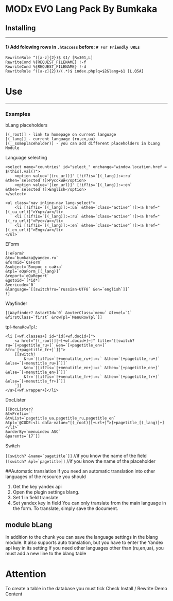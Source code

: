 # MODx EVO Lang Pack By Bumkaka

## Installing
- - -


#### 1)  Add folowing rows in `.htaccess` before: `# For Friendly URLs` 
	RewriteRule ^([a-z]{2})$ $1/ [R=301,L]
	RewriteCond %{REQUEST_FILENAME} !-f
	RewriteCond %{REQUEST_FILENAME} !-d
	RewriteRule ^([a-z]{2})/(.*)$ index.php?q=$2&lang=$1 [L,QSA]


# Use
- - -

### Examples

bLang placeholders
```
[(_root)] - link to homepage on current language
[(_lang)] - current language (ru,en,ua)
[(__someplaceholder)] - you can add different placeholders in bLang Module
```

Language selecting 
```
<select name="countries" id="select_" onchange="window.location.href = $(this).val()">
    <option value='[(ru_url)]' [!if?is=`[(_lang)]:=:ru` &then=`selected`!]>Русский</option>
    <option value='[(en_url)]' [!if?is=`[(_lang)]:=:en` &then=`selected`!]>English</option>
</select>
```

```
<ul class="nav inline-nav lang-select">
    <li [!if?is=`[(_lang)]:=:ua` &then=`class="active"`!]><a href="[(_ua_url)]">Укр</a></li>
    <li [!if?is=`[(_lang)]:=:ru` &then=`class="active"`!]><a href="[(_ru_url)]">Рус</a></li>
    <li [!if?is=`[(_lang)]:=:en` &then=`class="active"`!]><a href="[(_en_url)]">Eng</a></li>
</ul>
```


EForm
```
[!eForm? 
&to=`bumkaka@yandex.ru`
&formid=`QaForm` 
&subject=`Вопрос с сайта` 
&tpl=`eQaForm_[(_lang)]` 
&report=`eQaReport` 
&gotoid=`[*id*]` 
&vericode=`0` 
&language=`[[switch?ru=`russian-UTF8` &en=`english`]]`
!] 
```

Wayfinder
```
[[Wayfinder? &startId=`0` &outerClass=`menu` &level=`1` &firstClass=`first` &rowTpl=`MenuRowTpl`]]
```
tpl-`MenuRowTpl`:
```
<li [+wf.classes+] id="id[+wf.docid+]">
	<a href="[(_root)][~[+wf.docid+]~]" title="[[switch?ru=`[+pagetitle_ru+]` &en=`[+pagetitle_en+]` &fr=`[+pagetitle_fr+]`]]">
	[[switch?
		&ru=`[[if?is=`[+menutitle_ru+]:=:` &then=`[+pagetitle_ru+]` &else=`[+menutitle_ru+]`]]` 
		&en=`[[if?is=`[+menutitle_en+]:=:` &then=`[+pagetitle_en+]` &else=`[+menutitle_en+]`]]` 
		&fr=`[[if?is=`[+menutitle_fr+]:=:` &then=`[+pagetitle_fr+]` &else=`[+menutitle_fr+]`]]
	`]]
</a>[+wf.wrapper+]</li>

```

DocLister
```
[[DocLister? 
&tvPrefix=`` 
&tvList=`pagetitle_ua,pagetitle_ru,pagetitle_en` 
&tpl=`@CODE:<li data-value="[(_root)][+url+]">[+pagetitle_[(_lang)]+]</li>`
&orderBy=`menuindex ASC` 
&parents=`17`]]
```





Switch

 ``` [[switch? &name=`pagetitle`]] ``` //if you know the name of the field
 ``` [[switch? &pl=`pagetitle]] ```    //if you know the name of the placeholder



##Automatic translation
  if you need an automatic translation into other languages of the resource you should
  1. Get the key yandex api
  2. Open the plugin settings blang.
  3. Set 1 in field translate
  4. Set yandex key in field
  You can only translate from the main language in the form.
  To translate, simply save the document.
  
  
## module bLang
In addition to the chunk you can save the language settings in the blang module.
It also supports auto translation, but you have to enter the Yandex api key in its setting
If you need other languages other than (ru,en,ua), you must add a new line to the blang table

# Attention 
 To create a table in the database you must tick Check Install / Rewrite Demo Content
